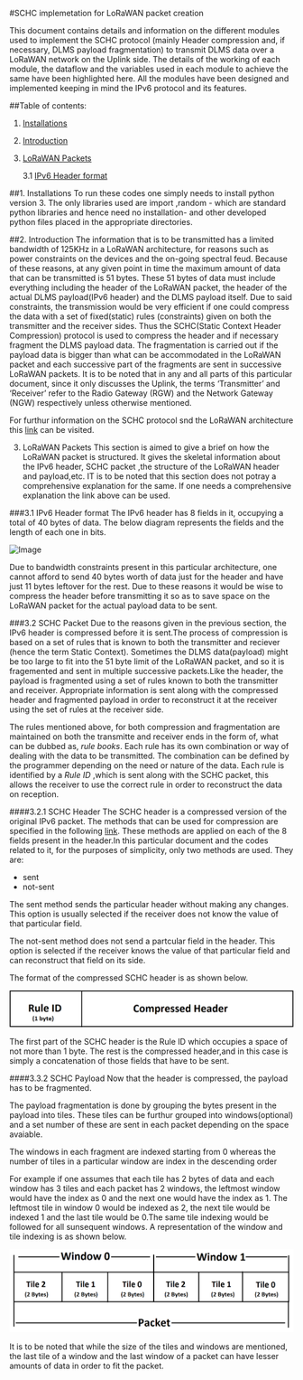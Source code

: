 #SCHC implemetation for LoRaWAN packet creation

This document contains details and information on the different modules used to implement the SCHC protocol (mainly Header compression and, if necessary, DLMS payload fragmentation) to transmit DLMS data over a LoRaWAN network on the Uplink side. The details of the working of each module, the dataflow and the variables used in each module to achieve the same have been highlighted here. All the modules have been designed and implemented keeping in mind the IPv6 protocol and its features.


##Table of contents:
1. [Installations](#1.-installations) 
2. [Introduction](#2.-introduction)
3. [LoRaWAN Packets](#3.-lorawan-packets)

    3.1 [IPv6 Header format](#3.1-ipv6-header-format)

##1. Installations
To run these codes one simply needs to install python version 3. The only libraries used are import ,random - which are standard python libraries and hence need no installation- and other developed python files placed in the appropriate directories. 

##2. Introduction 
The information that is to be transmitted has a limited bandwidth of 125KHz in a LoRaWAN architecture, for reasons such as power constraints on the devices and the on-going spectral feud. Because of these reasons, at any given point in time the maximum amount of data that can be transmitted is 51 bytes. These 51 bytes of data must include everything including the header of the LoRaWAN packet, the header of the actual DLMS payload(IPv6 header) and the DLMS payload itself. Due to said constraints, the transmission would be very efficient if one could compress the data with a set of fixed(static) rules (constraints) given on both the transmitter and the receiver sides. Thus the SCHC(Static Context Header Compression) protocol is used to compress the header and if necessary fragment the DLMS payload data. The fragmentation is carried out if the payload data is bigger than what can be accommodated in the LoRaWAN packet and each successive part of the fragments are sent in successive LoRaWAN packets. It is to be noted that in any and all parts of this particular document, since it only discusses the Uplink, the terms ‘Transmitter’ and ‘Receiver’ refer to the Radio Gateway (RGW) and the Network Gateway (NGW) respectively unless otherwise mentioned.

For furthur information on the SCHC protocol snd the LoRaWAN architecture this [link](https://datatracker.ietf.org/doc/rfc8724/?include_text=1) can be visited.





3. LoRaWAN Packets
This section is aimed to give a brief on how the LoRaWAN packet is structured. It gives the skeletal information about the IPv6 header, SCHC packet ,the structure of the LoRaWAN header and payload,etc. IT is to be noted that this section does not potray a comprehensive explanation for the same. If one needs a comprehensive explanation the link above can be used.

###3.1 IPv6 Header format
The IPv6 header has 8 fields in it, occupying a total of 40 bytes of data. The below diagram represents the fields and the length of each one in bits.

![Image](https://tools.cisco.com/cscrdr/security/center/files/ipv6-header.jpg) 

Due to bandwidth constraints present in this particular architecture, one cannot afford to send 40 bytes worth of data just for the header and have just 11 bytes leftover for the rest. Due to these reasons it would be wise to compress the header before transmitting it so as to save space on the LoRaWAN packet for the actual payload data to be sent.

###3.2 SCHC Packet
Due to the reasons given in the previous section, the IPv6 header is compressed before it is sent.The process of compression is based on a set of rules that is known to both the transmitter and reciever (hence the term Static Context). Sometimes the DLMS data(payload) might be too large to fit into the 51 byte limit of the LoRaWAN packet, and so it is fragemented and sent in multiple successive packets.Like the header, the payload is fragmented using a set of rules known to both the transmitter and receiver. Appropriate information is sent along with the compressed header and fragmented payload in order to reconstruct it at the receiver using the set of rules at the receiver side. 

The rules mentioned above, for both compression and fragmentation are maintained on both the transmitte and receiver ends in the form of, what can be dubbed as, *rule books*. Each rule has its own combination or way of dealing with the data to be transmitted. The combination can be defined by the programmer depending on the need or nature of the data. Each rule is identified by a *Rule ID* ,which is sent along with the SCHC packet, this allows the receiver to use the correct rule in order to reconstruct the data on reception.   

####3.2.1 SCHC Header
The SCHC header is a compressed version of the original IPv6 packet. The methods that can be used for compression are specified in the following [link](https://datatracker.ietf.org/doc/rfc8724/?include_text=1). These methods are applied on each of the 8 fields present in the header.In this particular document and the codes related to it, for the purposes of simplicity, only two methods are used. They are:

* sent
* not-sent

The sent method sends the particular header without making any changes. This option is usually selected if the receiver does not know the value of that particular field.

The not-sent method does not send a partcular field in the header. This option is selected if the receiver knows the value of that particular field and can reconstruct that field on its side. 

The format of the compressed SCHC header is as shown below.
 
![Compressed Header](images/Compressed_header.png)

The first part of the SCHC header is the Rule ID which occupies a space of not more than 1 byte. The rest is the compressed header,and in this case is simply a concatenation of those fields that have to be sent.

####3.3.2 SCHC Payload
Now that the header is compressed, the payload has to be fragmented.

The payload fragmentation is done by grouping the bytes present in the payload into tiles. These tiles can be furthur grouped into windows(optional) and a set number of these are sent in each packet depending on the space avaiable.

The windows in each fragment are indexed starting from 0 whereas the number of tiles in a particular window are index in the descending order

For example if one assumes that each tile has 2 bytes of data and each window has 3 tiles and each packet has 2 windows, the leftmost window would have the index as 0 and the next one would have the index as 1. The leftmost tile in window 0 would be indexed as 2, the next tile would be indexed 1 and the last tile would be 0.The same tile indexing would be followed for all sunsequent windows. A representation of the window and tile indexing is as shown below.

![Tiles and window indexing](images/Window_and_tile_indexing.png)

It is to be noted that while the size of the tiles and windows are mentioned, the last tile of a window and the last window of a packet can have lesser amounts of data in order to fit the packet.






 



 






